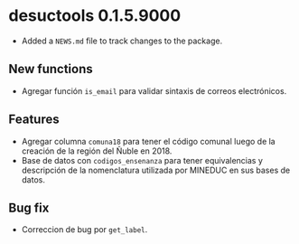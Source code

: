 # desuctools 0.1.5.9000

* Added a `NEWS.md` file to track changes to the package.

## New functions

* Agregar función `is_email` para validar sintaxis de correos electrónicos.

## Features

* Agregar columna `comuna18` para tener el código comunal luego de la creación de la región del Ñuble en 2018.
* Base de datos con `codigos_ensenanza` para tener equivalencias y descripción de la nomenclatura utilizada por MINEDUC en sus bases de datos.

## Bug fix

* Correccion de bug por `get_label`.
